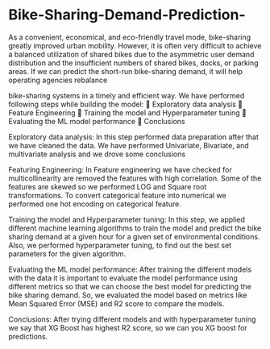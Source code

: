 # Bike-Sharing-Demand-Prediction-
As a convenient, economical, and eco-friendly travel mode, bike-sharing greatly improved urban
mobility. However, it is often very difficult to achieve a balanced utilization of shared bikes due to the
asymmetric user demand distribution and the insufficient numbers of shared bikes, docks, or parking
areas. If we can predict the short-run bike-sharing demand, it will help operating agencies rebalance

bike-sharing systems in a timely and efficient way.
We have performed following steps while building the model:
   Exploratory data analysis
   Feature Engineering
   Training the model and Hyperparameter tuning
   Evaluating the ML model performance
   Conclusions

Exploratory data analysis:
In this step performed data preparation after that we have cleaned the data. We have
performed Univariate, Bivariate, and multivariate analysis and we drove some conclusions

Featuring Engineering:
In Feature engineering we have checked for multicollinearity are removed the features with
high correlation. Some of the features are skewed so we performed LOG and Square root
transformations. To convert categorical feature into numerical we performed one hot encoding on
categorical feature.

Training the model and Hyperparameter tuning:
In this step, we applied different machine learning algorithms to train the model and predict
the bike sharing demand at a given hour for a given set of environmental conditions. Also, we
performed hyperparameter tuning, to find out the best set parameters for the given algorithm.

Evaluating the ML model performance:
After training the different models with the data it is important to evaluate the model
performance using different metrics so that we can choose the best model for predicting the
bike sharing demand. So, we evaluated the model based on metrics like Mean Squared Error
(MSE) and R2 score to compare the models.

Conclusions:
After trying different models and with hyperparameter tuning we say that XG Boost
has highest R2 score, so we can you XG boost for predictions.
